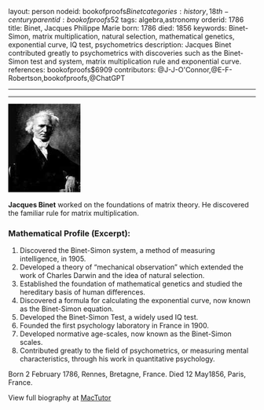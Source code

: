 layout: person
nodeid: bookofproofs$Binet
categories: history,18th-century
parentid: bookofproofs$52
tags: algebra,astronomy
orderid: 1786
title: Binet, Jacques Philippe Marie
born: 1786
died: 1856
keywords: Binet-Simon, matrix multiplication, natural selection, mathematical genetics, exponential curve, IQ test, psychometrics
description: Jacques Binet contributed greatly to psychometrics with discoveries such as the Binet-Simon test and system, matrix multiplication rule and exponential curve.
references: bookofproofs$6909
contributors: @J-J-O'Connor,@E-F-Robertson,bookofproofs,@ChatGPT

---



---

![Binet.jpg](https://github.com/bookofproofs/bookofproofs.github.io/blob/main/_sources/_assets/images/portraits/Binet.jpg?raw=true)

**Jacques Binet** worked on the foundations of matrix theory. He discovered the familiar rule for matrix multiplication.

### Mathematical Profile (Excerpt):
1. Discovered the Binet-Simon system, a method of measuring intelligence, in 1905. 
2. Developed a theory of “mechanical observation” which extended the work of Charles Darwin and the idea of natural selection. 
3. Established the foundation of mathematical genetics and studied the hereditary basis of human differences. 
4. Discovered a formula for calculating the exponential curve, now known as the Binet-Simon equation. 
5. Developed the Binet-Simon Test, a widely used IQ test. 
6. Founded the first psychology laboratory in France in 1900. 
7. Developed normative age-scales, now known as the Binet-Simon scales. 
8. Contributed greatly to the field of psychometrics, or measuring mental characteristics, through his work in quantitative psychology.

Born 2 February 1786, Rennes, Bretagne, France. Died 12 May1856, Paris, France.

View full biography at [MacTutor](https://mathshistory.st-andrews.ac.uk/Biographies/Binet/)
